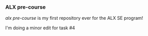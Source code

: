 <!-- Headings -->

### ALX pre-course

<!-- Italics -->
_alx pre-course_ is my first repository ever for the ALX SE program!

I'm doing a minor edit for task #4



